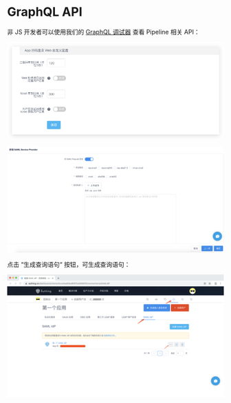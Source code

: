 # GraphQL API

非 JS 开发者可以使用我们的 [GraphQL 调试器](https://authing.cn/graphiql/) 查看 Pipeline 相关 API：

![](../../.gitbook/assets/image%20%28100%29.png)

![](../../.gitbook/assets/image%20%28172%29.png)

点击 “生成查询语句“ 按钮，可生成查询语句：

![](../../.gitbook/assets/image%20%28192%29.png)



